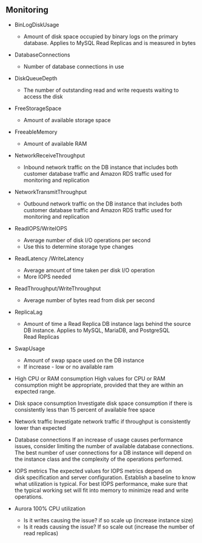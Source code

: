## Monitoring

* BinLogDiskUsage 
    * Amount of disk space occupied by binary logs on the primary database. Applies to MySQL Read Replicas and is measured in bytes
* DatabaseConnections
    * Number of database connections in use
* DiskQueueDepth
    * The number of outstanding read and write requests waiting to access the disk
* FreeStorageSpace 
    * Amount of available storage space
* FreeableMemory 
    * Amount of available RAM
* NetworkReceiveThroughput 
    * Inbound network traffic on the DB instance that includes both customer database traffic and Amazon RDS traffic used for monitoring and replication
* NetworkTransmitThroughput 
    * Outbound network traffic on the DB instance that includes both customer database traffic and Amazon RDS traffic used for monitoring and replication
* ReadIOPS/WriteIOPS
    * Average number of disk I/O operations per second
    * Use this to determine storage type changes
* ReadLatency /WriteLatency
    * Average amount of time taken per disk I/O operation
    * More IOPS needed
* ReadThroughput/WriteThroughput
    * Average number of bytes read from disk per second
* ReplicaLag
    * Amount of time a Read Replica DB instance lags behind the source DB instance. Applies to MySQL, MariaDB, and PostgreSQL Read Replicas
* SwapUsage 
    * Amount of swap space used on the DB instance
    * If increase - low or no available ram
* High CPU or RAM consumption High values for CPU or RAM consumption might be appropriate, provided that they are within an expected range.
* Disk space consumption Investigate disk space consumption if there is
consistently less than 15 percent of available free space
* Network traffic Investigate network traffic if throughput is consistently lower
than expected
* Database connections If an increase of usage causes performance issues, consider limiting the number of available database connections. The best number of user connections for a DB instance will depend on the instance class and the complexity of the operations performed.
* IOPS metrics The expected values for IOPS metrics depend on disk specification and server configuration. Establish a baseline to know what utilization is typical. For best IOPS performance, make sure that the typical working set will fit into memory to minimize read and write operations.

* Aurora 100% CPU utilization
    * Is it writes causing the issue? if so scale up (increase instance size)
    * Is it reads causing the issue? If so scale out (increase the number of read replicas)
